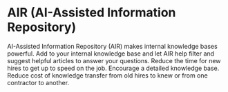 # AIR (AI-Assisted Information Repository)
AI-Assisted Information Repository (AIR) makes internal knowledge bases powerful. Add to your internal knowledge base and let AIR help filter and suggest helpful articles to answer your questions. Reduce the time for new hires to get up to speed on the job. Encourage a detailed knowledge base. Reduce cost of knowledge transfer from old hires to knew or from one contractor to another.